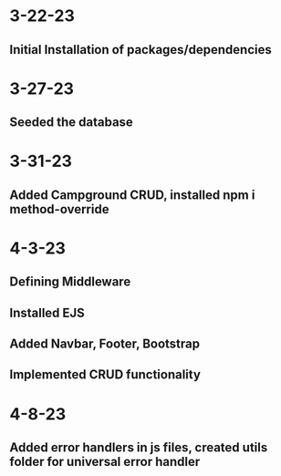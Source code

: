 # 3-22-23
## Initial Installation of packages/dependencies

# 3-27-23
## Seeded the database

# 3-31-23
## Added Campground CRUD, installed npm i method-override

# 4-3-23
## Defining Middleware
## Installed EJS
## Added Navbar, Footer, Bootstrap
## Implemented CRUD functionality

# 4-8-23
## Added error handlers in js files, created utils folder for universal error handler
